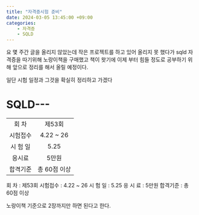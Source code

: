 ```yaml
---
title: "자격증시험 준비"
date: 2024-03-05 13:45:00 +09:00
categories: 
    - 자격증
    - SQLD
---
```

요 몇 주간 글을 올리지 않았는데 작은 프로젝트를 하고 있어 올리지 못 했다가 
sqld 자격증을 따기위해 노랑이책을 구매했고 책이 왓기에 이제 부터 힘들 정도로 공부하기 위해 앞으로 정리를 해서 올릴 예정이다.
  
일단 시험 일정과 그것을 확실히 정리하고 가겠다

# SQLD---
<table style="text-align:center">
	<tr>
		<td>회 차</td>
		<td>제53회</td>
	</tr>
	<tr>
		<td>시험접수</td>
		<td>4.22 ~ 26</td>
	</tr>
	<tr>
		<td>시 험 일</td>
		<td>5.25</td>
	</tr>
	<tr>
		<td>응시료</td>
		<td>5만원</td>
	</tr>
	<tr>
		<td>합격기준</td>
		<td>총 60점 이상</td>
	</tr>
</table>
회    차	: 제53회 
시험접수	: 4.22 ~ 26
시 험 일	: 5.25
응 시 료	: 5만원
합격기준	: 총 60점 이상

노랑이책 기준으로 2장까지만 하면 된다고 한다.


